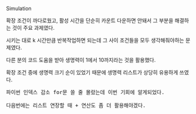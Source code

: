 Simulation

확장 조건이 까다로웠고, 활성 시간을 단순히 카운트 다운하면 안돼서 그 부분을 해결하는 것이 주요 과제였다.

시키는 대로 k 시간만큼 반복작업하면 되는데 그 사이 조건들을 모두 생각해줘야하는 문제였다.

다른 분의 코드 도움을 받아 생명력이 1에서 10까지라는 것을 활용했다.

확장 조건 중에 생명력 크기 순이 있었기 때문에 생명력 리스트가 상당히 유용하게 쓰였다.

<pre>
파이썬 인덱스 감소 for문 쓸 줄 몰랐는데 이번 기회에 알게되었다.

다음번에는 리스트 연장할 때 + 연산도 좀 더 활용해야겠다.
</pre>